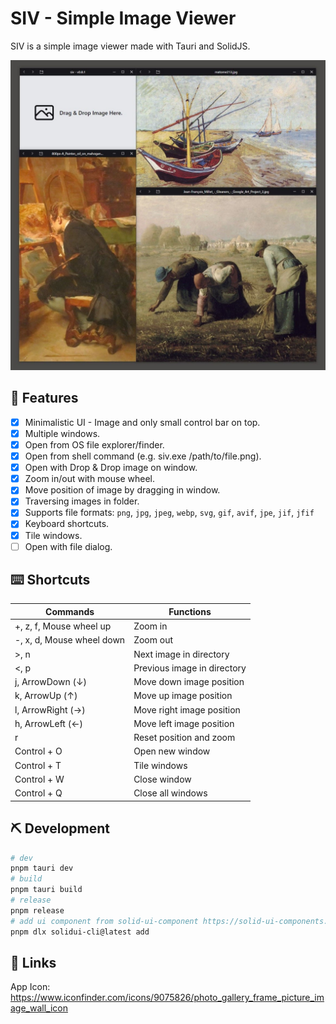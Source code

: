 # SIV - Simple Image Viewer

SIV is a simple image viewer made with Tauri and SolidJS.

![demo](docs/demo.jpg)

## 🚀 Features

- [x] Minimalistic UI - Image and only small control bar on top.
- [x] Multiple windows.
- [x] Open from OS file explorer/finder.
- [x] Open from shell command (e.g. siv.exe /path/to/file.png).
- [x] Open with Drop & Drop image on window.
- [x] Zoom in/out with mouse wheel.
- [x] Move position of image by dragging in window.
- [x] Traversing images in folder.
- [x] Supports file formats: `png`, `jpg`, `jpeg`, `webp`, `svg`, `gif`, `avif`, `jpe`, `jif`, `jfif`
- [x] Keyboard shortcuts.
- [x] Tile windows.
- [ ] Open with file dialog.

## ⌨️ Shortcuts

| Commands                  | Functions                   |
| ------------------------- | --------------------------- |
| +, z, f, Mouse wheel up   | Zoom in                     |
| -, x, d, Mouse wheel down | Zoom out                    |
| >, n                      | Next image in directory     |
| <, p                      | Previous image in directory |
| j, ArrowDown (️↓)         | Move down image position    |
| k, ArrowUp (↑)            | Move up image position      |
| l, ArrowRight (→)         | Move right image position   |
| h, ArrowLeft (←)          | Move left image position    |
| r                         | Reset position and zoom     |
| Control + O               | Open new window             |
| Control + T               | Tile windows                |
| Control + W               | Close window                |
| Control + Q               | Close all windows           |

## ⛏️ Development

```bash
# dev
pnpm tauri dev
# build
pnpm tauri build
# release
pnpm release
# add ui component from solid-ui-component https://solid-ui-components.vercel.app/
pnpm dlx solidui-cli@latest add
```

## 🔗 Links

App Icon: <https://www.iconfinder.com/icons/9075826/photo_gallery_frame_picture_image_wall_icon>
